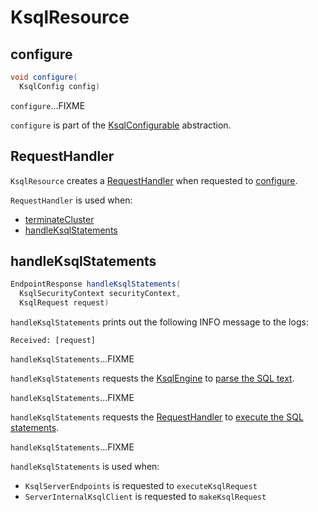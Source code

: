 # KsqlResource

## <span id="configure"> configure

```java
void configure(
  KsqlConfig config)
```

`configure`...FIXME

`configure` is part of the [KsqlConfigurable](KsqlConfigurable.md#configure) abstraction.

## <span id="handler"> RequestHandler

`KsqlResource` creates a [RequestHandler](RequestHandler.md) when requested to [configure](#configure).

`RequestHandler` is used when:

* [terminateCluster](#terminateCluster)
* [handleKsqlStatements](#handleKsqlStatements)

## <span id="handleKsqlStatements"> handleKsqlStatements

```java
EndpointResponse handleKsqlStatements(
  KsqlSecurityContext securityContext,
  KsqlRequest request)
```

`handleKsqlStatements` prints out the following INFO message to the logs:

```text
Received: [request]
```

`handleKsqlStatements`...FIXME

`handleKsqlStatements` requests the [KsqlEngine](#ksqlEngine) to [parse the SQL text](../KsqlEngine.md#parse).

`handleKsqlStatements`...FIXME

`handleKsqlStatements` requests the [RequestHandler](#handler) to [execute the SQL statements](RequestHandler.md#execute).

`handleKsqlStatements`...FIXME

`handleKsqlStatements` is used when:

* `KsqlServerEndpoints` is requested to `executeKsqlRequest`
* `ServerInternalKsqlClient` is requested to `makeKsqlRequest`
